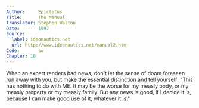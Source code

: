 ```yaml
---
Author:     Epictetus  
Title:      The Manual  
Translator: Stephen Walton  
Date:       1997  
Source:
  label: ideonautics.net
  url: http://www.ideonautics.net/manual2.htm
Code:       sw  
Chapter: 18
---
```


When an expert renders bad news, don't let the sense of doom foreseen run away
with you, but make the essential distinction and tell yourself: "This has
nothing to do with ME. It may be the worse for my measly body, or my measly
property or my measly family. But any news is good, if I decide it is, because
I can make good use of it, whatever it is."


